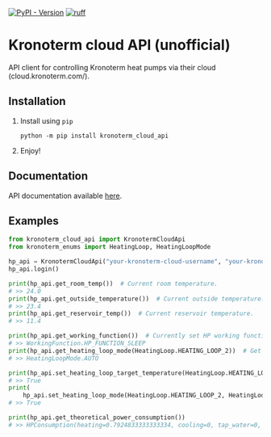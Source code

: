 [![PyPI - Version](https://img.shields.io/pypi/v/kronoterm-cloud-api)](https://pypi.org/project/kronoterm-cloud-api/)
[![ruff](https://github.com/LeskoIam/kronoterm_cloud_api/actions/workflows/ruff.yml/badge.svg?branch=master)](https://github.com/LeskoIam/kronoterm_cloud_api/actions/workflows/ruff.yml)

# Kronoterm cloud API (unofficial)

API client for controlling Kronoterm heat pumps via their cloud (cloud.kronoterm.com/).

## Installation

1. Install using `pip`
   ```shell
   python -m pip install kronoterm_cloud_api
   ```
2. Enjoy!


## Documentation
API documentation available [here](./docs/kronoterm_cloud_api_docs.md).

## Examples

```python
from kronoterm_cloud_api import KronotermCloudApi
from kronoterm_enums import HeatingLoop, HeatingLoopMode

hp_api = KronotermCloudApi("your-kronoterm-cloud-username", "your-kronoterm-cloud-password")
hp_api.login()

print(hp_api.get_room_temp())  # Current room temperature.
# >> 24.0
print(hp_api.get_outside_temperature())  # Current outside temperature.
# >> 23.4
print(hp_api.get_reservoir_temp())  # Current reservoir temperature.
# >> 11.4

print(hp_api.get_working_function())  # Currently set HP working function
# >> WorkingFunction.HP_FUNCTION_SLEEP
print(hp_api.get_heating_loop_mode(HeatingLoop.HEATING_LOOP_2))  # Get the mode of heating loop.
# >> HeatingLoopMode.AUTO

print(hp_api.set_heating_loop_target_temperature(HeatingLoop.HEATING_LOOP_2, 24))  # Set heating loop temperature.
# >> True
print(
    hp_api.set_heating_loop_mode(HeatingLoop.HEATING_LOOP_2, HeatingLoopMode.AUTO))  # Set the mode of heating loop.
# >> True

print(hp_api.get_theoretical_power_consumption())
# >> HPConsumption(heating=0.7924833333333334, cooling=0, tap_water=0, pumps=0.12339583333333334, all=0.9158791666666668)
```